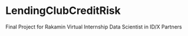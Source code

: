 # LendingClubCreditRisk
Final Project for Rakamin Virtual Internship Data Scientist in ID/X Partners
